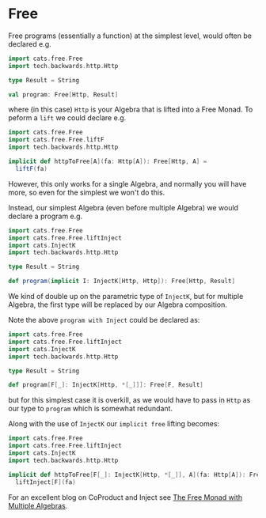 # Free

Free programs (essentially a function) at the simplest level, would often be declared e.g.

```scala
import cats.free.Free
import tech.backwards.http.Http

type Result = String

val program: Free[Http, Result]
```

where (in this case) `Http` is your Algebra that is lifted into a Free Monad.
To peform a `lift` we could declare e.g.

```scala
import cats.free.Free
import cats.free.Free.liftF
import tech.backwards.http.Http

implicit def httpToFree[A](fa: Http[A]): Free[Http, A] =
  liftF(fa)
```

However, this only works for a single Algebra, and normally you will have more, so even for the simplest we won't do this.

Instead, our simplest Algebra (even before multiple Algebra) we would declare a program e.g.

```scala
import cats.free.Free
import cats.free.Free.liftInject
import cats.InjectK
import tech.backwards.http.Http

type Result = String

def program(implicit I: InjectK[Http, Http]): Free[Http, Result]
```

We kind of double up on the parametric type of `InjectK`, but for multiple Algebra, the first type will be replaced by our Algebra composition.

Note the above `program with Inject` could be declared as:

```scala
import cats.free.Free
import cats.free.Free.liftInject
import cats.InjectK
import tech.backwards.http.Http

type Result = String

def program[F[_]: InjectK[Http, *[_]]]: Free[F, Result]
```
but for this simplest case it is overkill, as we would have to pass in `Http` as our type to `program` which is somewhat redundant.

Along with the use of `InjectK` our `implicit free` lifting becomes:

```scala
import cats.free.Free
import cats.free.Free.liftInject
import cats.InjectK
import tech.backwards.http.Http

implicit def httpToFree[F[_]: InjectK[Http, *[_]], A](fa: Http[A]): Free[F, A] =
  liftInject[F](fa)
```

For an excellent blog on CoProduct and Inject see [The Free Monad with Multiple Algebras](https://underscore.io/blog/posts/2017/03/29/free-inject.html).